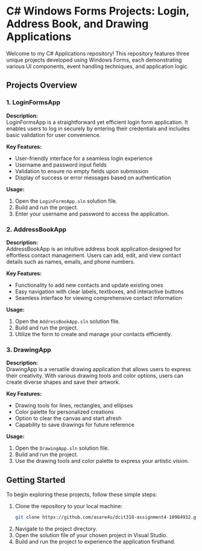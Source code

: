 <h1>
C# Windows Forms Projects: Login, Address Book, and Drawing Applications
</h1>

Welcome to my C# Applications repository! This repository features three unique projects developed using Windows Forms, each demonstrating various UI components, event handling techniques, and application logic.

## Projects Overview

### 1. LoginFormsApp
**Description:**  
LoginFormsApp is a straightforward yet efficient login form application. It enables users to log in securely by entering their credentials and includes basic validation for user convenience.

**Key Features:**
- User-friendly interface for a seamless login experience
- Username and password input fields
- Validation to ensure no empty fields upon submission
- Display of success or error messages based on authentication

**Usage:**
1. Open the `LoginFormsApp.sln` solution file.
2. Build and run the project.
3. Enter your username and password to access the application.

### 2. AddressBookApp
**Description:**  
AddressBookApp is an intuitive address book application designed for effortless contact management. Users can add, edit, and view contact details such as names, emails, and phone numbers.

**Key Features:**
- Functionality to add new contacts and update existing ones
- Easy navigation with clear labels, textboxes, and interactive buttons
- Seamless interface for viewing comprehensive contact information

**Usage:**
1. Open the `AddressBookApp.sln` solution file.
2. Build and run the project.
3. Utilize the form to create and manage your contacts efficiently.

### 3. DrawingApp
**Description:**  
DrawingApp is a versatile drawing application that allows users to express their creativity. With various drawing tools and color options, users can create diverse shapes and save their artwork.

**Key Features:**
- Drawing tools for lines, rectangles, and ellipses
- Color palette for personalized creations
- Option to clear the canvas and start afresh
- Capability to save drawings for future reference

**Usage:**
1. Open the `DrawingApp.sln` solution file.
2. Build and run the project.
3. Use the drawing tools and color palette to express your artistic vision.

## Getting Started
To begin exploring these projects, follow these simple steps:

1. Clone the repository to your local machine:
   ```bash
   git clone https://github.com/asare4u/dcit318-assignment4-10984932.git
   ```
2. Navigate to the project directory.
3. Open the solution file of your chosen project in Visual Studio.
4. Build and run the project to experience the application firsthand.
